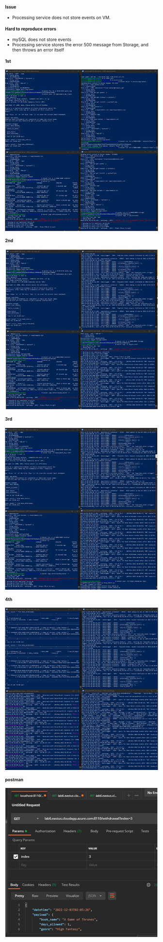 <h4> Issue </h4>

- Processing service does not store events on VM.

<h4>Hard to reproduce errors</h4>

- mySQL does not store events
- Processing service stores the error 500 message from Storage, and then throws an error itself


<h4>1st</h4>

![alt text](./images/1st.png)

<h4>2nd</h4>

![alt text](./images/2nd.png)

<h4>3rd</h4>

![alt text](./images/3rd.png)

<h4>4th</h4>

![alt text](./images/4th.png)

<h4>postman</h4>

![alt text](./images/5th.png)
